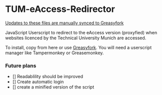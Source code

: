 # TUM-eAccess-Redirector
[Updates to these files are manually synced to Greasyfork](https://greasyfork.org/scripts/21778)

JavaScript Userscript to redirect to the eAccess version (proxyfied) when websites licenced by the Technical University Munich are accessed.

To install, copy from here or use [Greasyfork](https://greasyfork.org/scripts/21778). You will need a userscript manager like Tampermonkey or Greasemonkey.

### Future plans
- [] Readablility should be improved
- [] Create automatic login
- [] create a minified version of the script


